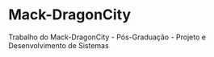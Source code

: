 Mack-DragonCity
===============

Trabalho do Mack-DragonCity - Pós-Graduação - Projeto e Desenvolvimento de Sistemas